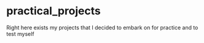 # practical_projects
Right here exists my projects that I decided to embark on for practice and to test myself
